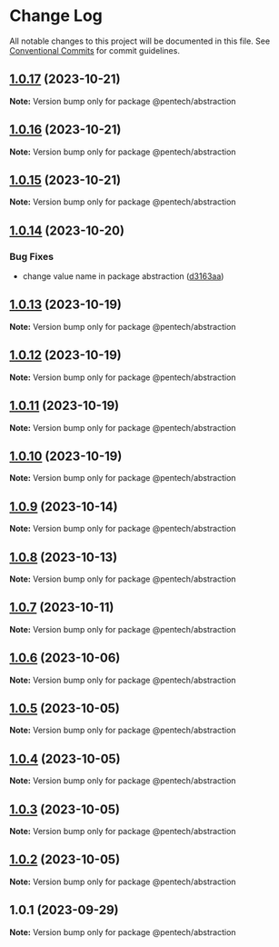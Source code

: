 # Change Log

All notable changes to this project will be documented in this file.
See [Conventional Commits](https://conventionalcommits.org) for commit guidelines.

## [1.0.17](https://github.com/nvqh01/pentech/compare/@pentech/abstraction@1.0.16...@pentech/abstraction@1.0.17) (2023-10-21)

**Note:** Version bump only for package @pentech/abstraction

## [1.0.16](https://github.com/nvqh01/pentech/compare/@pentech/abstraction@1.0.15...@pentech/abstraction@1.0.16) (2023-10-21)

**Note:** Version bump only for package @pentech/abstraction

## [1.0.15](https://github.com/nvqh01/pentech/compare/@pentech/abstraction@1.0.14...@pentech/abstraction@1.0.15) (2023-10-21)

**Note:** Version bump only for package @pentech/abstraction

## [1.0.14](https://github.com/nvqh01/pentech/compare/@pentech/abstraction@1.0.13...@pentech/abstraction@1.0.14) (2023-10-20)

### Bug Fixes

- change value name in package abstraction ([d3163aa](https://github.com/nvqh01/pentech/commit/d3163aa65321af497e3a08a8508f54a56b264034))

## [1.0.13](https://github.com/nvqh01/pentech/compare/@pentech/abstraction@1.0.12...@pentech/abstraction@1.0.13) (2023-10-19)

**Note:** Version bump only for package @pentech/abstraction

## [1.0.12](https://github.com/nvqh01/pentech/compare/@pentech/abstraction@1.0.11...@pentech/abstraction@1.0.12) (2023-10-19)

**Note:** Version bump only for package @pentech/abstraction

## [1.0.11](https://github.com/nvqh01/pentech/compare/@pentech/abstraction@1.0.10...@pentech/abstraction@1.0.11) (2023-10-19)

**Note:** Version bump only for package @pentech/abstraction

## [1.0.10](https://github.com/nvqh01/pentech/compare/@pentech/abstraction@1.0.9...@pentech/abstraction@1.0.10) (2023-10-19)

**Note:** Version bump only for package @pentech/abstraction

## [1.0.9](https://github.com/nvqh01/pentech/compare/@pentech/abstraction@1.0.8...@pentech/abstraction@1.0.9) (2023-10-14)

**Note:** Version bump only for package @pentech/abstraction

## [1.0.8](https://github.com/nvqh01/pentech/compare/@pentech/abstraction@1.0.7...@pentech/abstraction@1.0.8) (2023-10-13)

**Note:** Version bump only for package @pentech/abstraction

## [1.0.7](https://github.com/nvqh01/pentech/compare/@pentech/abstraction@1.0.6...@pentech/abstraction@1.0.7) (2023-10-11)

**Note:** Version bump only for package @pentech/abstraction

## [1.0.6](https://github.com/nvqh01/pentech/compare/@pentech/abstraction@1.0.5...@pentech/abstraction@1.0.6) (2023-10-06)

**Note:** Version bump only for package @pentech/abstraction

## [1.0.5](https://github.com/nvqh01/pentech/compare/@pentech/abstraction@1.0.4...@pentech/abstraction@1.0.5) (2023-10-05)

**Note:** Version bump only for package @pentech/abstraction

## [1.0.4](https://github.com/nvqh01/pentech/compare/@pentech/abstraction@1.0.3...@pentech/abstraction@1.0.4) (2023-10-05)

**Note:** Version bump only for package @pentech/abstraction

## [1.0.3](https://github.com/nvqh01/pentech/compare/@pentech/abstraction@1.0.2...@pentech/abstraction@1.0.3) (2023-10-05)

**Note:** Version bump only for package @pentech/abstraction

## [1.0.2](https://github.com/nvqh01/pentech/compare/@pentech/abstraction@1.0.1...@pentech/abstraction@1.0.2) (2023-10-05)

**Note:** Version bump only for package @pentech/abstraction

## 1.0.1 (2023-09-29)

**Note:** Version bump only for package @pentech/abstraction
